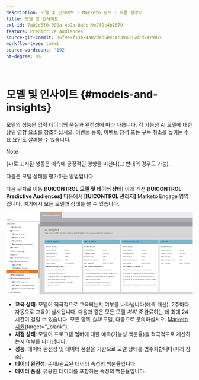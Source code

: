 ```yaml
---
description: 모델 및 인사이트 - Marketo 문서 - 제품 설명서
title: 모델 및 인사이트
exl-id: 7a01d6f0-000a-4b9a-8abb-9e7f9c4b1679
feature: Predictive Audiences
source-git-commit: 86f9e9f13b24a82deb50ec4c398035d7d7479d20
workflow-type: tm+mt
source-wordcount: '192'
ht-degree: 0%

---
```


# 모델 및 인사이트 {#models-and-insights}

모델의 성능은 입력 데이터의 품질과 완전성에 따라 다릅니다. 각 가능성 AI 모델에 대한 상위 영향 요소를 참조하십시오. 이벤트 등록, 이벤트 참석 또는 구독 취소를 높이는 주요 요인도 살펴볼 수 있습니다.

>[!NOTE]
>
>(+)로 표시된 행동은 예측에 긍정적인 영향을 미친다(그 반대의 경우도 가능).

다음은 모델 상태를 평가하는 방법입니다.

다음 위치로 이동 **[!UICONTROL 모델 및 데이터 상태]** 아래 섹션 **[!UICONTROL Predictive Audiences]** 다음에서 **[!UICONTROL 관리자]** Marketo Engage 영역입니다. 여기에서 모든 모델과 상태를 볼 수 있습니다.

![이미지 1](assets/models-and-insights-1.png)

* **교육 상태**: 모델이 적극적으로 교육되는지 여부를 나타냅니다(예측 개선). 2주마다 자동으로 교육이 실시됩니다. 다음과 같은 모든 모델 _처리 중_ 완료하는 데 최대 24시간이 걸릴 수 있습니다. 모든 항목 _실패_ 모델, 다음으로 문의하십시오. [Marketo 지원](https://nation.marketo.com/t5/Support/ct-p/Support){target="_blank"}.
* **채점 상태**: 모델이 프로그램 멤버에 대한 예측(가능성 백분율)을 적극적으로 계산하는지 여부를 나타냅니다.
* **성능**: 데이터 완전성 및 데이터 품질을 기반으로 모델 상태를 범주화합니다(아래 참조).
* **데이터 완전성**: 존재/완료된 데이터 속성의 백분율입니다.
* **데이터 품질**: 유용한 데이터를 포함하는 속성의 백분율입니다.
